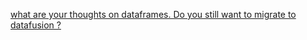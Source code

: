 
[what are your thoughts on dataframes. Do you still want to migrate to datafusion ?](https://discord.com/channels/601130461678272522/683070703716925568/982368444269862972)
